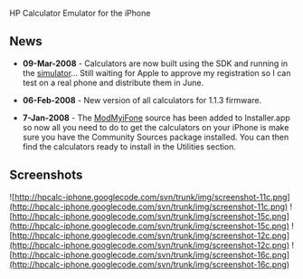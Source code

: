 HP Calculator Emulator for the iPhone

## News ##
  * **09-Mar-2008** - Calculators are now built using the SDK and running in the [simulator](http://www.youtube.com/watch?v=up7aS2dDVy8)...  Still waiting for Apple to approve my registration so I can test on a real phone and distribute them in June.

  * **06-Feb-2008** - New version of all calculators for 1.1.3 firmware.

  * **7-Jan-2008** - The [ModMyiFone](http://www.modmyifone.com) source has been added to Installer.app so now all you need to do to get the calculators on your iPhone is make sure you have the Community Sources package installed.  You can then find the calculators ready to install in the Utilities section.

## Screenshots ##

![http://hpcalc-iphone.googlecode.com/svn/trunk/img/screenshot-11c.png](http://hpcalc-iphone.googlecode.com/svn/trunk/img/screenshot-11c.png)
![http://hpcalc-iphone.googlecode.com/svn/trunk/img/screenshot-15c.png](http://hpcalc-iphone.googlecode.com/svn/trunk/img/screenshot-15c.png)
![http://hpcalc-iphone.googlecode.com/svn/trunk/img/screenshot-12c.png](http://hpcalc-iphone.googlecode.com/svn/trunk/img/screenshot-12c.png)
![http://hpcalc-iphone.googlecode.com/svn/trunk/img/screenshot-16c.png](http://hpcalc-iphone.googlecode.com/svn/trunk/img/screenshot-16c.png)